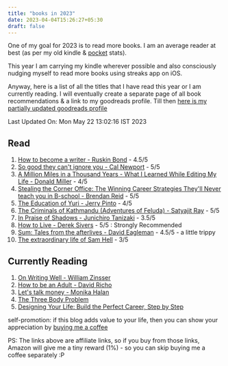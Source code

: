 ```yaml
---
title: "books in 2023"
date: 2023-04-04T15:26:27+05:30
draft: false
---
```


One of my goal for 2023 is to read more books. I am an average reader at best (as per my old kindle & [pocket](https://getpocket.com/) stats).

This year I am carrying my kindle wherever possible and also consciously nudging myself to read more books using streaks app on iOS.

Anyway, here is a list of all the titles that I have read this year or I am currently reading.
I will eventually create a separate page of all book recommendations & a link to my goodreads profile.
Till then [here is my partially updated goodreads profile](https://www.goodreads.com/user/show/25285537-ayush-thakur)

Last Updated On: Mon May 22 13:02:16 IST 2023

## Read
1. [How to become a writer - Ruskin Bond](https://amzn.to/3nMd68t) - 4.5/5
2. [So good they can't ignore you - Cal Newport](https://amzn.to/3U676ng) - 5/5
3. [A Million Miles in a Thousand Years - What I Learned While Editing My Life - Donald Miller](https://amzn.to/3KvZLtU) - 4/5
4. [Stealing the Corner Office: The Winning Career Strategies They'll Never teach you in B-school - Brendan Reid](https://amzn.to/3MeYFnC) - 5/5
5. [The Education of Yuri - Jerry Pinto](https://amzn.to/3zvGGlt) - 4/5
6. [The Criminals of Kathmandu (Adventures of Feluda) - Satyajit Ray](https://amzn.to/3Gfmiss) - 5/5
7. [In Praise of Shadows - Junichiro Tanizaki](https://amzn.to/3ZzF58V) - 3.5/5
8. [How to Live - Derek Sivers](https://amzn.to/3nMDjUs) - 5/5 : Strongly Recommended
9. [Sum: Tales from the afterlives - David Eagleman](https://amzn.to/3Kud2mO) - 4.5/5 - a little trippy
10. [The extraordinary life of Sam Hell](https://amzn.to/3IygueK) - 3/5



## Currently Reading
1. [On Writing Well - William Zinsser](https://amzn.to/3m1l3qa)
2. [How to be an Adult - David Richo](https://amzn.to/40I3GK6)
3. [Let's talk money - Monika Halan](https://amzn.to/3Kwka27)
4. [The Three Body Problem](https://amzn.to/3UaFbCU)
5. [Designing Your Life: Build the Perfect Career, Step by Step](https://amzn.to/40CWGOh)



self-promotion: if this blog adds value to your life, then you can show your appreciation by [buying me a coffee](https://www.buymeacoffee.com/thakur)

PS: The links above are affiliate links, so if you buy from those links, Amazon will give me a tiny reward (1%) - so you can skip buying me a coffee separately :P